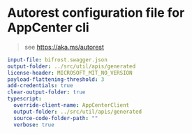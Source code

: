 # Autorest configuration file for AppCenter cli
> see https://aka.ms/autorest

```yaml
input-file: bifrost.swagger.json
output-folder: ../src/util/apis/generated
license-header: MICROSOFT_MIT_NO_VERSION
payload-flattening-threshold: 3
add-credentials: true
clear-output-folder: true
typescript:
  override-client-name: AppCenterClient
  output-folder: ../src/util/apis/generated
  source-code-folder-path: ""
  verbose: true
```
